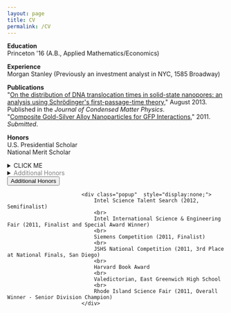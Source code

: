 ```yaml
---
layout: page
title: CV
permalink: /CV
---
```


<!--- For buttons -->
<head>
<script>
function myFunction(id) {
	var x = document.getElementById(id);

	var ids = ["abs1", "media1", "abs2", "media2", "abs3", "about1", "about2"];

	for(var i = 0; i < ids.length; i++) {
		var item = ids[i];
		if (item != id) {
			document.getElementById(item).style.display = "none";
		} else {
			if (x.style.display === "none") {
				x.style.display = "block";
			} else {
				x.style.display = "none";
			}
		}
	}


}
</script>
</head>


**Education**  
Princeton '16 (A.B., Applied Mathematics/Economics)

**Experience**  
Morgan Stanley (Previously an investment analyst in NYC, 1585 Broadway)

**Publications**  
"[On the distribution of DNA translocation times in solid-state nanopores: an analysis using Schrödinger's first-passage-time theory](https://iopscience.iop.org/article/10.1088/0953-8984/25/37/375102/meta)," August 2013. Published in the *Journal of Condensed Matter Physics*.  
"[Composite Gold-Silver Alloy Nanoparticles for GFP Interactions](https://pdfs.semanticscholar.org/4900/eb3fbe32df15c0c12232e6a64c0060b989e5.pdf)," 2011. *Submitted*.

**Honors**  
U.S. Presidential Scholar  
National Merit Scholar  


<details><summary>CLICK ME</summary>
<p>

#### yes, even hidden code blocks!

```python
print("hello world!")
```

</p>
</details>



<details>
<summary><span style="color: grey;">Additional Honors</span></summary>
<p>
Intel Science Talent Search (2012, Semifinalist)
<br>
Intel International Science & Engineering Fair (2011, Finalist and Special Award Winner)
<br>
Siemens Competition (2011, Finalist)
<br>
JSHS National Competition (2011, 3rd Place at National Finals, San Diego)
<br>
Harvard Book Award
<br>
Valedictorian, East Greenwich High School
<br>
Rhode Island Science Fair (2011, Overall Winner - Senior Division Champion)
</p>
</details>



<button class="button" onclick="myFunction()">
Additional Honors
</button>

							<div class="popup"  style="display:none;">
								Intel Science Talent Search (2012, Semifinalist)
								<br>
								Intel International Science & Engineering Fair (2011, Finalist and Special Award Winner)
								<br>
								Siemens Competition (2011, Finalist)
								<br>
								JSHS National Competition (2011, 3rd Place at National Finals, San Diego)
								<br>
								Harvard Book Award
								<br>
								Valedictorian, East Greenwich High School
								<br>
								Rhode Island Science Fair (2011, Overall Winner - Senior Division Champion)
							</div>
